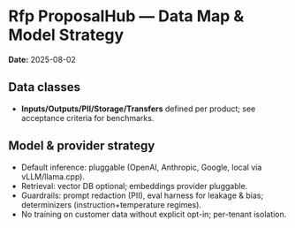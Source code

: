 # Rfp ProposalHub — Data Map & Model Strategy
**Date:** 2025-08-02

## Data classes
- **Inputs/Outputs/PII/Storage/Transfers** defined per product; see acceptance criteria for benchmarks.


## Model & provider strategy
- Default inference: pluggable (OpenAI, Anthropic, Google, local via vLLM/llama.cpp).
- Retrieval: vector DB optional; embeddings provider pluggable.
- Guardrails: prompt redaction (PII), eval harness for leakage & bias; determinizers (instruction+temperature regimes).
- No training on customer data without explicit opt-in; per-tenant isolation.
